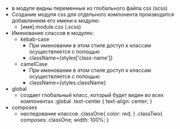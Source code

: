 # 

- в модуле видны переменные из глобального файла css (scss)
- Создание модуля css для отдельного компонента производится добавлением его имени к модулю:
    - [имя].module.css (.scss)
- Именование слассов в модулях:
    - kebab-case
        - При именовании в этом стиле доступ к классам осуществляется с попощью 
        - className={styles['class-name']}
    - camelCase
        - При именовании в этом стиле доступ к классам осуществляется с попощью 
        - className={styles.className}
- global
    - создает глобальный класс, который будет виден во всех компонентах
        :global .text-center {
            text-align: center;
        }
- composes
    - наследование классов 
        .classOne{
            color: red;
        }
        .classTwo{
            composes: classOne;
            width: 100%;
        }